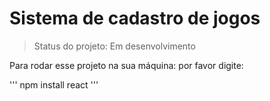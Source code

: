 <h1> Sistema de cadastro de jogos</h1>

> Status do projeto: Em desenvolvimento 

Para rodar esse projeto na sua máquina: por favor digite:

'''
npm install react
'''

